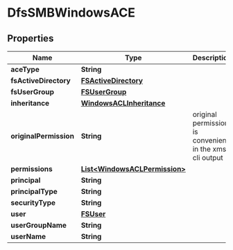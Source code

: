 # DfsSMBWindowsACE

## Properties
Name | Type | Description | Notes
------------ | ------------- | ------------- | -------------
**aceType** | **String** |  |  [optional]
**fsActiveDirectory** | [**FSActiveDirectory**](FSActiveDirectory.md) |  |  [optional]
**fsUserGroup** | [**FSUserGroup**](FSUserGroup.md) |  |  [optional]
**inheritance** | [**WindowsACLInheritance**](WindowsACLInheritance.md) |  |  [optional]
**originalPermission** | **String** | original permission is convenient in the xms-cli output |  [optional]
**permissions** | [**List&lt;WindowsACLPermission&gt;**](WindowsACLPermission.md) |  |  [optional]
**principal** | **String** |  |  [optional]
**principalType** | **String** |  |  [optional]
**securityType** | **String** |  |  [optional]
**user** | [**FSUser**](FSUser.md) |  |  [optional]
**userGroupName** | **String** |  |  [optional]
**userName** | **String** |  |  [optional]
